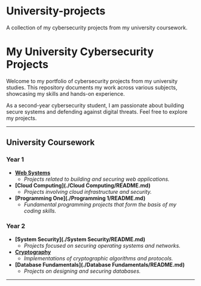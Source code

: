 # University-projects
A collection of my cybersecurity projects from my university coursework.

# My University Cybersecurity Projects

Welcome to my portfolio of cybersecurity projects from my university studies. This repository documents my work across various subjects, showcasing my skills and hands-on experience.

As a second-year cybersecurity student, I am passionate about building secure systems and defending against digital threats. Feel free to explore my projects.

---

## University Coursework

### Year 1

*   **[Web Systems](./Web-Systems/README.md)**
    *   *Projects related to building and securing web applications.*
*   **[Cloud Computing](./Cloud Computing/README.md)**
    *   *Projects involving cloud infrastructure and security.*
*   **[Programming One](./Programming 1/README.md)**
    *   *Fundamental programming projects that form the basis of my coding skills.*

### Year 2

*   **[System Security](./System Security/README.md)**
    *   *Projects focused on securing operating systems and networks.*
*   **[Cryptography](./Cryptography/README.md)**
    *   *Implementations of cryptographic algorithms and protocols.*
*   **[Database Fundamentals](./Database Fundamentals/README.md)**
    *   *Projects on designing and securing databases.*

---
